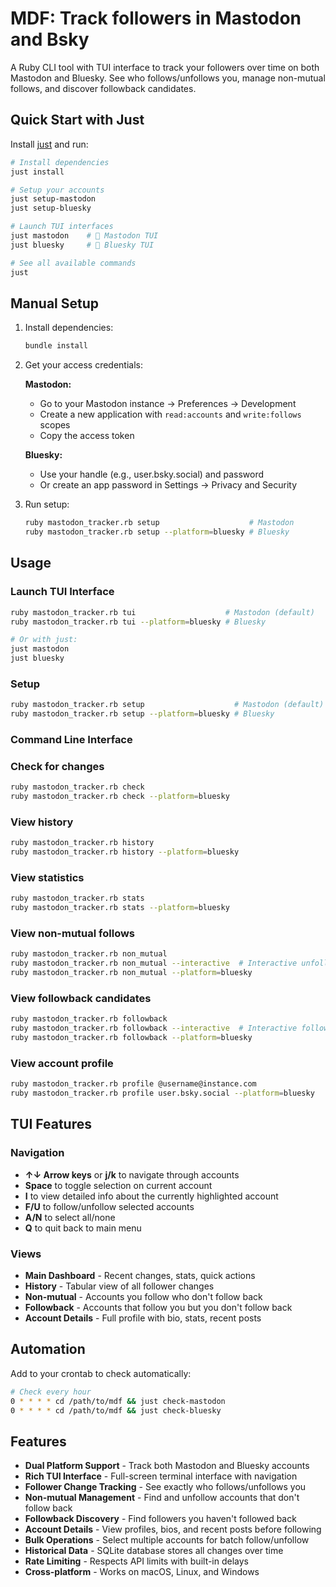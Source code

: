# MDF: Track followers in Mastodon and Bsky

A Ruby CLI tool with TUI interface to track your followers over time on both Mastodon and Bluesky. See who follows/unfollows you, manage non-mutual follows, and discover followback candidates.

## Quick Start with Just

Install [just](https://github.com/casey/just) and run:

```bash
# Install dependencies
just install

# Setup your accounts
just setup-mastodon
just setup-bluesky

# Launch TUI interfaces
just mastodon    # 🐘 Mastodon TUI
just bluesky     # 🦋 Bluesky TUI

# See all available commands
just
```

## Manual Setup

1. Install dependencies:
   ```bash
   bundle install
   ```

2. Get your access credentials:

   **Mastodon:**
   - Go to your Mastodon instance → Preferences → Development
   - Create a new application with `read:accounts` and `write:follows` scopes
   - Copy the access token

   **Bluesky:**
   - Use your handle (e.g., user.bsky.social) and password
   - Or create an app password in Settings → Privacy and Security

3. Run setup:
   ```bash
   ruby mastodon_tracker.rb setup                    # Mastodon
   ruby mastodon_tracker.rb setup --platform=bluesky # Bluesky
   ```

## Usage

### Launch TUI Interface
```bash
ruby mastodon_tracker.rb tui                    # Mastodon (default)
ruby mastodon_tracker.rb tui --platform=bluesky # Bluesky

# Or with just:
just mastodon
just bluesky
```

### Setup
```bash
ruby mastodon_tracker.rb setup                    # Mastodon (default)
ruby mastodon_tracker.rb setup --platform=bluesky # Bluesky
```

### Command Line Interface

### Check for changes
```bash
ruby mastodon_tracker.rb check
ruby mastodon_tracker.rb check --platform=bluesky
```

### View history
```bash
ruby mastodon_tracker.rb history
ruby mastodon_tracker.rb history --platform=bluesky
```

### View statistics
```bash
ruby mastodon_tracker.rb stats
ruby mastodon_tracker.rb stats --platform=bluesky
```

### View non-mutual follows
```bash
ruby mastodon_tracker.rb non_mutual
ruby mastodon_tracker.rb non_mutual --interactive  # Interactive unfollowing
ruby mastodon_tracker.rb non_mutual --platform=bluesky
```

### View followback candidates
```bash
ruby mastodon_tracker.rb followback
ruby mastodon_tracker.rb followback --interactive  # Interactive following
ruby mastodon_tracker.rb followback --platform=bluesky
```

### View account profile
```bash
ruby mastodon_tracker.rb profile @username@instance.com
ruby mastodon_tracker.rb profile user.bsky.social --platform=bluesky
```

## TUI Features

### Navigation
- **↑↓ Arrow keys** or **j/k** to navigate through accounts
- **Space** to toggle selection on current account
- **I** to view detailed info about the currently highlighted account
- **F/U** to follow/unfollow selected accounts
- **A/N** to select all/none
- **Q** to quit back to main menu

### Views
- **Main Dashboard** - Recent changes, stats, quick actions
- **History** - Tabular view of all follower changes
- **Non-mutual** - Accounts you follow who don't follow back
- **Followback** - Accounts that follow you but you don't follow back
- **Account Details** - Full profile with bio, stats, recent posts

## Automation

Add to your crontab to check automatically:
```bash
# Check every hour
0 * * * * cd /path/to/mdf && just check-mastodon
0 * * * * cd /path/to/mdf && just check-bluesky
```

## Features

- **Dual Platform Support** - Track both Mastodon and Bluesky accounts
- **Rich TUI Interface** - Full-screen terminal interface with navigation
- **Follower Change Tracking** - See exactly who follows/unfollows you
- **Non-mutual Management** - Find and unfollow accounts that don't follow back
- **Followback Discovery** - Find followers you haven't followed back
- **Account Details** - View profiles, bios, and recent posts before following
- **Bulk Operations** - Select multiple accounts for batch follow/unfollow
- **Historical Data** - SQLite database stores all changes over time
- **Rate Limiting** - Respects API limits with built-in delays
- **Cross-platform** - Works on macOS, Linux, and Windows
